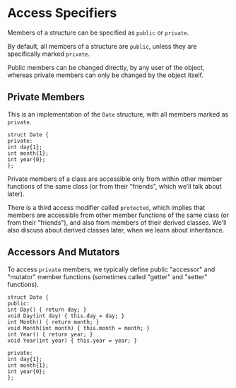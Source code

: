 # Access Specifiers

Members of a structure can be specified as `public` or `private`.

By default, all members of a structure are `public`, unless they are specifically marked `private`.

Public members can be changed directly, by any user of the object, whereas private members can only be changed by the object itself.

## Private Members

This is an implementation of the `Date` structure, with all members marked as `private`.

```
struct Date {
private:
int day{1};
int month{1};
int year{0};
};
```

Private members of a class are accessible only from within other member functions of the same class (or from their "friends", which we’ll talk about later).

There is a third access modifier called `protected`, which implies that members are accessible from other member functions of the same class (or from their "friends"), and also from members of their derived classes. We'll also discuss about derived classes later, when we learn about inheritance.

## Accessors And Mutators

To access `private` members, we typically define public "accessor" and "mutator" member functions (sometimes called "getter" and "setter" functions).

```
struct Date {
public:
int Day() { return day; }
void Day(int day) { this.day = day; }
int Month() { return month; }
void Month(int month) { this.month = month; }
int Year() { return year; }
void Year(int year) { this.year = year; }

private:
int day{1};
int month{1};
int year{0};
};
```
